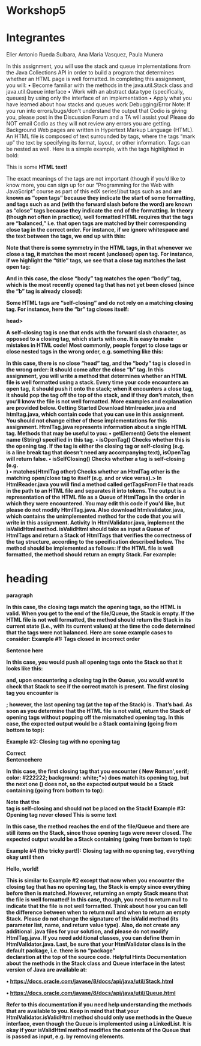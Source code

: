 # Workshop5
# Integrantes
Elier Antonio Rueda Sulbara, Ana Maria Vasquez, Paula Munera


In this assignment, you will use the stack and queue implementations from the 
Java Collections API in order to build a program that determines whether an 
HTML page is well formatted.
In completing this assignment, you will:
• Become familiar with the methods in the java.util.Stack class and 
java.util.Queue interface
• Work with an abstract data type (specifically, queues) by using only the 
interface of an implementation
• Apply what you have learned about how stacks and queues work
Debugging/Error Note:
If you run into errors/bugs/don't understand the output that Codio is giving you, please 
post in the Discussion Forum and a TA will assist you! Please do NOT email Codio as 
they will not review any errors you are getting.
Background
Web pages are written in Hypertext Markup Language (HTML). An HTML file is 
composed of text surrounded by tags, where the tags “mark up” the text by 
specifying its format, layout, or other information. Tags can be nested as well.
Here is a simple example, with the tags highlighted in bold:

<html>
<head><title>Sample HTML page</title></head>
<body>
This is some <b>HTML text!</b>
</body>
</html>

The exact meanings of the tags are not important (though if you’d like to know 
more, you can sign up for our “Programming for the Web with JavaScript” 
course as part of this edX series!)but tags such as <body> and <b> are known 
as “open tags” because they indicate the start of some formatting, and tags 
such as </body> and (with the forward slash before the word) are known as 
“close” tags because they indicate the end of the formatting.
In theory (though not often in practice), well formatted HTML requires that the 
tags are “balanced,” i.e. that open tags are matched by their corresponding 
close tag in the correct order.
For instance, if we ignore whitespace and the text between the tags, we end 
up with this:

<html><head><title></title></head><body><b></b></body></html>

Note that there is some symmetry in the HTML tags, in that whenever we close 
a tag, it matches the most recent (unclosed) open tag.
For instance, if we highlight the “title” tags, we see that a close tag matches 
the last open tag:

<html><head><title></title></head><body><b></b></body></html>

And in this case, the close “body” tag matches the open “body” tag, which is 
the most recently opened tag that has not yet been closed (since the “b” tag 
is already closed):

<html><head><title></title></head><body><b></b></body></html>

Some HTML tags are “self-closing” and do not rely on a matching closing tag. 
For instance, here the “br” tag closes itself:

<html><head>head><body><b><br/></b></body></html>
  
A self-closing tag is one that ends with the forward slash character, as 
opposed to a closing tag, which starts with one.
It is easy to make mistakes in HTML code! Most commonly, people forget to 
close tags or close nested tags in the wrong order, e.g. something like this:

<html><head><title></title><body><b></body></b></html>
  
In this case, there is no close “head” tag, and the “body” tag is closed in the 
wrong order: it should come after the close “b” tag.
In this assignment, you will write a method that determines whether an HTML 
file is well formatted using a stack. Every time your code encounters an open 
tag, it should push it onto the stack; when it encounters a close tag, it should 
pop the tag off the top of the stack, and if they don’t match, then you’ll know 
the file is not well formatted. More examples and explanation are provided 
below.
Getting	Started
Download htmlreader.java and htmltag.java, which contain code that you can 
use in this assignment. You should not change either of these implementations 
for this assignment.
HtmlTag.java represents information about a single HTML tag. Methods that 
may be useful to you:
• getElement() Gets the element name (String) specified in this tag.
• isOpenTag() Checks whether this is the opening tag. If the tag is either 
the closing	tag	or	self-closing (e.g. <br/> is a line break tag that doesn’t 
need any accompanying text), isOpenTag will return false.
• isSelfClosing() Checks whether a tag is self-closing (e.g. <br/>)
• matches(HtmlTag other) Checks whether an HtmlTag other is the 
matching open/close tag to itself (e.g. <b> and </b> or vice versa).>
In HtmlReader.java you will find a method called getTagsFromFile that 
reads in the path to an HTML file and separates it into tokens. The output is a 
representation of the HTML file as a Queue of HtmlTags in the order in which 
they were encountered. You may edit this code if you'd like, but please do not 
modify HtmlTag.java.
Also download htmlvalidator.java, which contains the unimplemented method 
for the code that you will write in this assignment.
Activity
In HtmlValidator.java, implement 
the isValidHtml method. isValidHtml should take as input a Queue of 
HtmlTags and return a Stack of HtmlTags that verifies the correctness of the 
tag structure, according to the specification described below.
The method should be implemented as follows:
If the HTML file is well formatted, the method should return an empty Stack. 
For example:

<html><body><h1>heading</h1><p>paragraph</p></body></html>

In this case, the closing tags match the opening tags, so the HTML is valid. 
When you get to the end of the file/Queue, the Stack is empty.
If the HTML file is not well formatted, the method should return the Stack in its 
current state (i.e., with its current values) at the time the code determined that 
the tags were not balanced.
Here are some example cases to consider:
Example #1: Tags closed in incorrect order

<html><body><p><b>Sentence here</p></b></body></html>

In this case, you would push all opening tags onto the Stack so that it looks 
like this:

<b>
<p>
<body>
  
and, upon encountering a closing tag in the Queue, you would want to check 
that Stack to see if the correct match is present. The first closing tag you 
encounter is </p>; however, the last opening tag (at the top of the Stack) is . 
That’s bad. As soon as you determine that the HTML file is not valid, return 
the Stack of opening tags without popping off the mismatched opening tag. 
In this case, the expected output would be a Stack containing (going from 
bottom to top): 
<html><body><p><b>
  
Example #2: Closing tag with no opening tag

<html><body>Correct<br/><b>Sentence</b>here</div></body></html>

In this case, the first closing tag that you encounter (</b> New Roman',serif; 
color: #222222; background: white;">) does match its opening tag, but the 
next one (</div>) does not, so the expected output would be a Stack 
containing (going from bottom to top):
<html><body>
Note that the <br/> tag is self-closing and should not be placed on the Stack!
Example #3: Opening tag never closed
  
<html><body><b>This is some text
  
In this case, the method reaches the end of the file/Queue and there are still 
items on the Stack, since those opening tags were never closed. The expected 
output would be a Stack containing (going from bottom to top):

<html><body><b>
  
Example #4 (the tricky part!): Closing tag with no opening tag, everything okay 
until then

<html><body><p>Hello, world!</p></body></html></p>

This is similar to Example #2 except that now when you encounter the closing 
tag that has no opening tag, the Stack is empty since everything before then 
is matched. However, returning an empty Stack means that the file is well 
formatted! In this case, though, you need to return null to indicate that the file 
is not well formatted. Think about how you can tell the difference between 
when to return null and when to return an empty Stack.
Please do not change the signature of the isValid method (its parameter list, 
name, and return value type). Also, do not create any additional .java files for 
your solution, and please do not modify HtmlTag.java. If you need additional 
classes, you can define them in HtmlValidator.java. Last, be sure that 
your HtmlValidator class	 is	 in	 the	 default	 package,	 i.e.	 there	 is	 no	 “package”	
declaration	at	the	top	of	the	source	code.
Helpful	Hints
Documentation about the methods in the Stack class and Queue interface in 
the latest version of Java are available at:

• https://docs.oracle.com/javase/8/docs/api/java/util/Stack.html

• https://docs.oracle.com/javase/8/docs/api/java/util/Queue.html

Refer to this documentation if you need help understanding the methods that 
are available to you.
Keep in mind that that your HtmlValidator.isValidHtml method should only use 
methods in the Queue interface, even though the Queue is implemented using 
a LinkedList.
It is okay if your isValidHtml method modifies the contents of the Queue that is 
passed as input, e.g. by removing elements.
